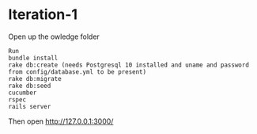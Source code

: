 # Iteration-1

Open up the owledge folder
```
Run
bundle install 
rake db:create (needs Postgresql 10 installed and uname and password from config/database.yml to be present)
rake db:migrate
rake db:seed
cucumber
rspec
rails server

```
Then open http://127.0.0.1:3000/
